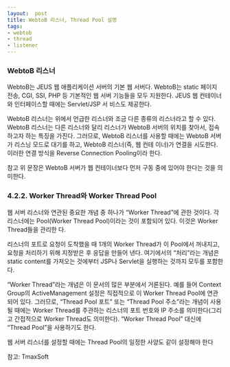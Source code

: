 ```yaml
---
layout:  post
title: WebtoB 리스너, Thread Pool 설명
tags:
- webtob
- thread
- listener
---
```


### WebtoB 리스너
WebtoB는 JEUS 웹 애플리케이션 서버의 기본 웹 서버다. WebtoB는 static 페이지 전송, CGI, SSI, PHP
등 기본적인 웹 서버 기능들을 모두 지원한다. JEUS 웹 컨테이너와 인터페이스할 때에는 Servlet/JSP 서
비스도 제공한다.

WebtoB 리스너는 위에서 언급한 리스너와 조금 다른 종류의 리스너라고 할 수 있다. WebtoB 리스너는
다른 리스너와 달리 리스너가 WebtoB 서버의 위치를 찾아서, 접속하고자 하는 특징을 가진다. 그러므로,
WebtoB 리스너를 사용할 때에는 WebtoB 서버가 리스닝 모드로 대기를 하고, WebtoB 리스너(즉, 웹 컨테
이너)가 연결을 시도한다. 이러한 연결 방식을 Reverse Connection Pooling이라 한다.

참고
위 문장은 WebtoB 서버가 웹 컨테이너보다 먼저 구동 중에 있어야 한다는 것을 의미한다.


### 4.2.2. Worker Thread와 Worker Thread Pool
웹 서버 리스너와 연관된 중요한 개념 중 하나가 “Worker Thread”에 관한 것이다.
각 리스너에는 Pool(Worker Thread Pool)이라는 것이 포함되어 있다. 이것은 Worker Thread들을 관리한
다.

리스너의 포트로 요청이 도착했을 때 1개의 Worker Thread가 이 Pool에서 꺼내지고, 요청을 처리하기 위해 지정받은 후 응답을 만들어 낸다. 여기에서의 “처리”라는 개념은 static content를 가져오는 것에부터
JSP나 Servlet을 실행하는 것까지 모두를 포함한다.

“Worker Thread”라는 개념은 이 문서의 많은 부분에서 거론된다. 예를 들어 Context Group의 ActiveManagement 설정은 직접적으로 이 Worker Thread Pool에 연관되어 있다. 그러므로, “Thread Pool 포트” 또는 “Thread Pool 주소”라는 개념이 사용될 때에는 Worker Thread를 주관하는 리스너의 포트 번호와 IP 주소를 의미한다(그리고 간접적으로 Worker Thread도 의미한다). “Worker Thread Pool” 대신에 “Thread Pool”을 사용하기도 한다.

웹 서버 리스너를 설정할 때에는 Thread Pool의 일정한 사양도 같이 설정해야 한다

참고: TmaxSoft
